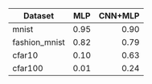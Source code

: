

|     Dataset            |         MLP             | CNN+MLP  |
| -------------          |:-------------:          | -----:   |
|     mnist              |         0.95            |  0.90    |
|   fashion_mnist        |         0.82            |  0.79    |
|     cfar10             |         0.10            |  0.63    |
|    cfar100             |         0.01            |  0.24    |



